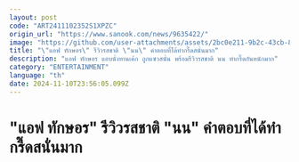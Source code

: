 ```yaml
---
layout: post
code: "ART2411102352S1XPZC"
origin_url: "https://www.sanook.com/news/9635422/"
image: "https://github.com/user-attachments/assets/2bc0e211-9b2c-43cb-8cf4-491d74427512"
title: "\"แอฟ ทักษอร\" รีวิวรสชาติ \"นน\" คำตอบที่ได้ทำกรี๊ดสนั่นมาก"
description: "แอฟ ทักษอร แอบนั่งทานเค้ก ถูกแซวสนั่น พร้อมรีวิวรสชาติ นน ทำกรี๊ดกันหนักมาก"
category: "ENTERTAINMENT"
language: "th"
date: 2024-11-10T23:56:05.099Z
---
```


# "แอฟ ทักษอร" รีวิวรสชาติ "นน" คำตอบที่ได้ทำกรี๊ดสนั่นมาก